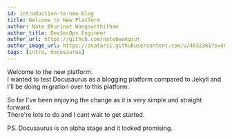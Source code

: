 ```yaml
---
id: introduction-to-new-blog
title: Welcome to New Platform
author: Nate Bhurinat Wangsutthitham
author_title: DevSecOps Engineer
author_url: https://github.com/natebwangsut
author_image_url: https://avatars1.githubusercontent.com/u/4032361?s=460&v=4
tags: [intro, docusaurus]
---
```


Welcome to the new platform.  
I wanted to test Docusaurus as a blogging platform compared to Jekyll and I'll be doing migration over to this platform.

So far I've been enjoying the change as it is very simple and straight forward.  
There're lots to do and I cant wait to get started.

PS. Docusaurus is on alpha stage and it looked promising.
